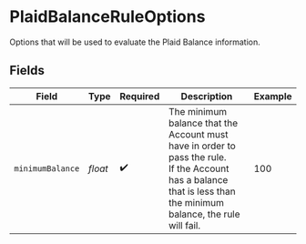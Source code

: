 # PlaidBalanceRuleOptions

Options that will be used to evaluate the Plaid Balance information.



## Fields

| Field                                                                                                                                                              | Type                                                                                                                                                               | Required                                                                                                                                                           | Description                                                                                                                                                        | Example                                                                                                                                                            |
| ------------------------------------------------------------------------------------------------------------------------------------------------------------------ | ------------------------------------------------------------------------------------------------------------------------------------------------------------------ | ------------------------------------------------------------------------------------------------------------------------------------------------------------------ | ------------------------------------------------------------------------------------------------------------------------------------------------------------------ | ------------------------------------------------------------------------------------------------------------------------------------------------------------------ |
| `minimumBalance`                                                                                                                                                   | *float*                                                                                                                                                            | :heavy_check_mark:                                                                                                                                                 | The minimum balance that the Account must have in order to pass the rule.<br/>If the Account has a balance that is less than the minimum balance, the rule will fail.<br/> | 100                                                                                                                                                                |